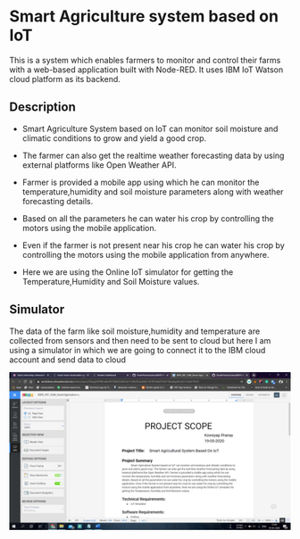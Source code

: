 # Smart Agriculture system based on IoT

This is a system which enables farmers to monitor and control their farms with a web-based application built with Node-RED. It uses IBM IoT Watson cloud platform as its backend.

## Description

  * Smart Agriculture System based on IoT can monitor soil moisture and climatic conditions to grow and yield a good crop.
  
  * The farmer can also get the realtime weather forecasting data by using external platforms like Open Weather API.
  
  * Farmer is provided a mobile app using which he can monitor the temperature,humidity and soil moisture parameters along with weather forecasting details.
  
  * Based on all the parameters he can water his crop by controlling the motors using the mobile application.
  
  * Even if the farmer is not present near his crop he can water his crop by controlling the motors using the mobile application from anywhere.
  
  * Here we are using the Online IoT simulator for getting the Temperature,Humidity and Soil Moisture values.

## Simulator

The data of the farm like soil moisture,humidity and temperature are collected from sensors and then need to be sent to cloud
but here I am using a simulator in which we are going to connect it to the IBM cloud account and send data to cloud

![Simulator](/tasks/document_writer.png)
